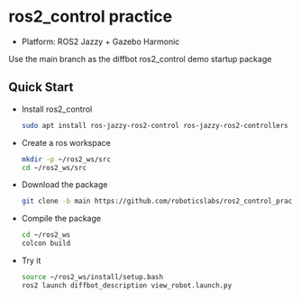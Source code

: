 # ros2_control practice

- Platform: ROS2 Jazzy + Gazebo Harmonic
  
Use the main branch as the diffbot ros2_control demo startup package

## Quick Start

* Install ros2_control
    ```bash   
    sudo apt install ros-jazzy-ros2-control ros-jazzy-ros2-controllers
    ```
* Create a ros workspace
    ```bash   
    mkdir -p ~/ros2_ws/src
    cd ~/ros2_ws/src
    ```
* Download the package
    ```bash    
    git clone -b main https://github.com/roboticslabs/ros2_control_practice.git
    ```
* Compile the package
    ```bash
    cd ~/ros2_ws    
    colcon build
    ```
* Try it
    ```bash
    source ~/ros2_ws/install/setup.bash
    ros2 launch diffbot_description view_robot.launch.py
    ```
